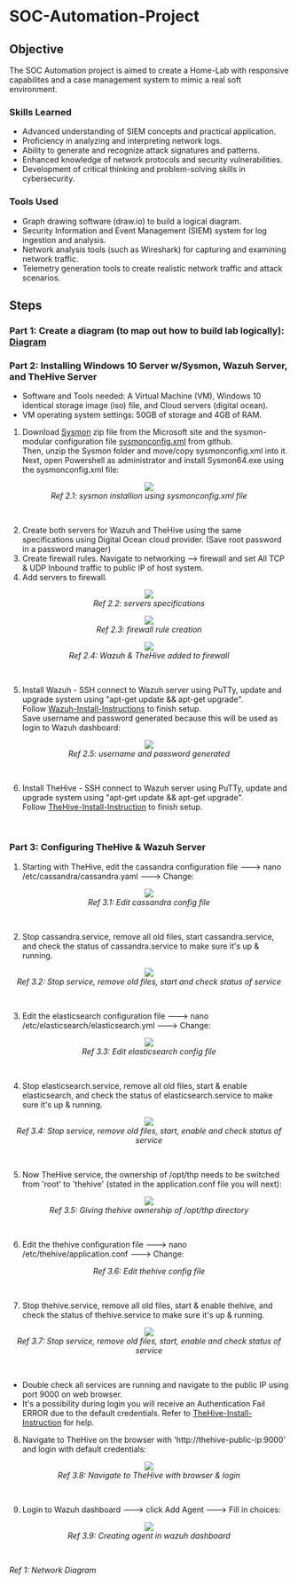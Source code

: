 # SOC-Automation-Project

## Objective

The SOC Automation project is aimed to create a Home-Lab with responsive capabilites and a case management system to mimic a real soft environment.

### Skills Learned

- Advanced understanding of SIEM concepts and practical application.
- Proficiency in analyzing and interpreting network logs.
- Ability to generate and recognize attack signatures and patterns.
- Enhanced knowledge of network protocols and security vulnerabilities.
- Development of critical thinking and problem-solving skills in cybersecurity.

### Tools Used

- Graph drawing software (draw.io) to build a logical diagram.
- Security Information and Event Management (SIEM) system for log ingestion and analysis.
- Network analysis tools (such as Wireshark) for capturing and examining network traffic.
- Telemetry generation tools to create realistic network traffic and attack scenarios.

## Steps

### Part 1: Create a diagram (to map out how to build lab logically): [Diagram](https://github.com/kennedyshearer/SOC-Automation-Project/blob/main/automation-diagram.drawio.png)

### Part 2: Installing Windows 10 Server w/Sysmon, Wazuh Server, and TheHive Server

- Software and Tools needed: A Virtual Machine (VM), Windows 10 identical storage image (iso) file, and Cloud servers (digital ocean).
- VM operating system settings: 50GB of storage and 4GB of RAM.

1. Download [Sysmon](https://learn.microsoft.com/en-us/sysinternals/downloads/sysmon) zip file from the Microsoft site and the sysmon-modular configuration file [sysmonconfig.xml](https://github.com/olafhartong/sysmon-modular) from github.<br>
Then, unzip the Sysmon folder and move/copy sysmonconfig.xml into it. Next, open Powershell as administrator and install Sysmon64.exe using the sysmonconfig.xml file:
<p align="center"> <img src="https://i.imgur.com/5oL3Ytn.png" align="center"><br> <em>Ref 2.1: sysmon installion using sysmonconfig.xml file</em> </p>
<br>

2. Create both servers for Wazuh and TheHive using the same specifications using Digital Ocean cloud provider. (Save root password in a password manager)<br>
3. Create firewall rules. Navigate to networking --> firewall and set All TCP & UDP Inbound traffic to public IP of host system.
4. Add servers to firewall.
<p align="center"> <img src="https://i.imgur.com/WukDKNE.jpg"><br> <em>Ref 2.2: servers specifications</em> </p>
<p align="center"> <img src="https://i.imgur.com/EHQSOAX.jpg"><br> <em>Ref 2.3: firewall rule creation</em> </p>
<p align="center"> <img src="https://i.imgur.com/o3o2X1u.gif"><br> <em>Ref 2.4: Wazuh & TheHive added to firewall</em> </p>
<br>

5. Install Wazuh - SSH connect to Wazuh server using PuTTy, update and upgrade system using "apt-get update && apt-get upgrade".<br> Follow [Wazuh-Install-Instructions](https://github.com/kennedyshearer/SOC-Automation-Project/blob/main/Wazuh-Install-Instructions) to finish setup.<br>
Save username and password generated because this will be used as login to Wazuh dashboard:
<p align="center"> <img src="https://i.imgur.com/QWaGJYG.png"><br> <em>Ref 2.5: username and password generated</em> </p>
<br>

6. Install TheHive - SSH connect to Wazuh server using PuTTy, update and upgrade system using "apt-get update && apt-get upgrade".<br> Follow [TheHive-Install-Instruction](https://github.com/kennedyshearer/SOC-Automation-Project/blob/main/TheHive-Install-Instructions) to finish setup.
<br>

### Part 3: Configuring TheHive & Wazuh Server

1. Starting with TheHive, edit the cassandra configuration file ---> nano /etc/cassandra/cassandra.yaml ---> Change:
<p align="center"> <img src="https://i.imgur.com/HZEEnoJ.png" align="center"><br> <em>Ref 3.1: Edit cassandra config file</em> </p>
<br>

2. Stop cassandra.service, remove all old files, start cassandra.service, and check the status of cassandra.service to make sure it's up & running.
<p align="center"> <img src="https://i.imgur.com/4uk1GPS.png" align="center"><br> <em>Ref 3.2: Stop service, remove old files, start and check status of service</em> </p>
<br>

3. Edit the elasticsearch configuration file ---> nano /etc/elasticsearch/elasticsearch.yml ---> Change:
<p align="center"> <img src="https://i.imgur.com/3aW59gD.png" align="center"><br> <em>Ref 3.3: Edit elasticsearch config file</em> </p>
<br>

4. Stop elasticsearch.service, remove all old files, start & enable elasticsearch, and check the status of elasticsearch.service to make sure it's up & running.
<p align="center"> <img src="https://i.imgur.com/b0czGgI.png" align="center"><br> <em>Ref 3.4: Stop service, remove old files, start, enable and check status of service</em> </p>
<br>

5. Now TheHive service, the ownership of /opt/thp needs to be switched from 'root' to 'thehive' (stated in the application.conf file you will next):
<p align="center"> <img src="https://i.imgur.com/8OSX5La.png" align="center"><br> <em>Ref 3.5: Giving thehive ownership of /opt/thp directory</em> </p>
<br>

6. Edit the thehive configuration file ---> nano /etc/thehive/application.conf ---> Change:
<p align="center"> <img src="" align="center"><br> <em>Ref 3.6: Edit thehive config file</em> </p>
<br>

7. Stop thehive.service, remove all old files, start & enable thehive, and check the status of thehive.service to make sure it's up & running.
<p align="center"> <img src="https://i.imgur.com/mLKLGgA.png" align="center"><br> <em>Ref 3.7: Stop service, remove old files, start, enable and check status of service</em> </p>
<br> 

- Double check all services are running and navigate to the public IP using port 9000 on web browser.
- It's a possibility during login you will receive an Authentication Fail ERROR due to the default credentials. Refer to [TheHive-Install-Instruction](https://github.com/kennedyshearer/SOC-Automation-Project/blob/main/TheHive-Install-Instructions) for help.

8. Navigate to TheHive on the browser with 'http://thehive-public-ip:9000' and login with default credentials:
<p align="center"> <img src="https://i.imgur.com/Wxm3Gnf.png" align="center"><br> <em>Ref 3.8: Navigate to TheHive with browser & login</em> </p>
<br> 

9. Login to Wazuh dashboard ---> click Add Agent ---> Fill in choices:
<p align="center"> <img src="https://i.imgur.com/UIAt5ui.png" align="center"><br> <em>Ref 3.9: Creating agent in wazuh dashboard</em> </p>
<br> 

*Ref 1: Network Diagram*
